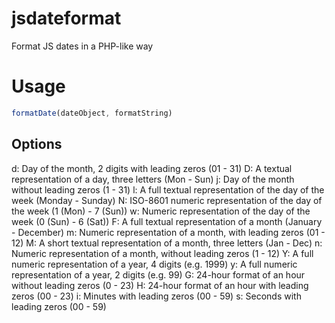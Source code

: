 # jsdateformat
Format JS dates in a PHP-like way

# Usage
```javascript
formatDate(dateObject, formatString)
```

## Options

d: Day of the month, 2 digits with leading zeros             (01 - 31)
D: A textual representation of a day, three letters          (Mon - Sun)
j: Day of the month without leading zeros                    (1 - 31)
l: A full textual representation of the day of the week      (Monday - Sunday)
N: ISO-8601 numeric representation of the day of the week    (1 (Mon) - 7 (Sun))
w: Numeric representation of the day of the week             (0 (Sun) - 6 (Sat))
F: A full textual representation of a month                  (January - December)
m: Numeric representation of a month, with leading zeros     (01 - 12)
M: A short textual representation of a month, three letters  (Jan - Dec)
n: Numeric representation of a month, without leading zeros  (1 - 12)
Y: A full numeric representation of a year, 4 digits         (e.g. 1999)
y: A full numeric representation of a year, 2 digits         (e.g. 99)
G: 24-hour format of an hour without leading zeros           (0 - 23)
H: 24-hour format of an hour with leading zeros              (00 - 23)
i: Minutes with leading zeros                                (00 - 59)
s: Seconds with leading zeros                                (00 - 59)